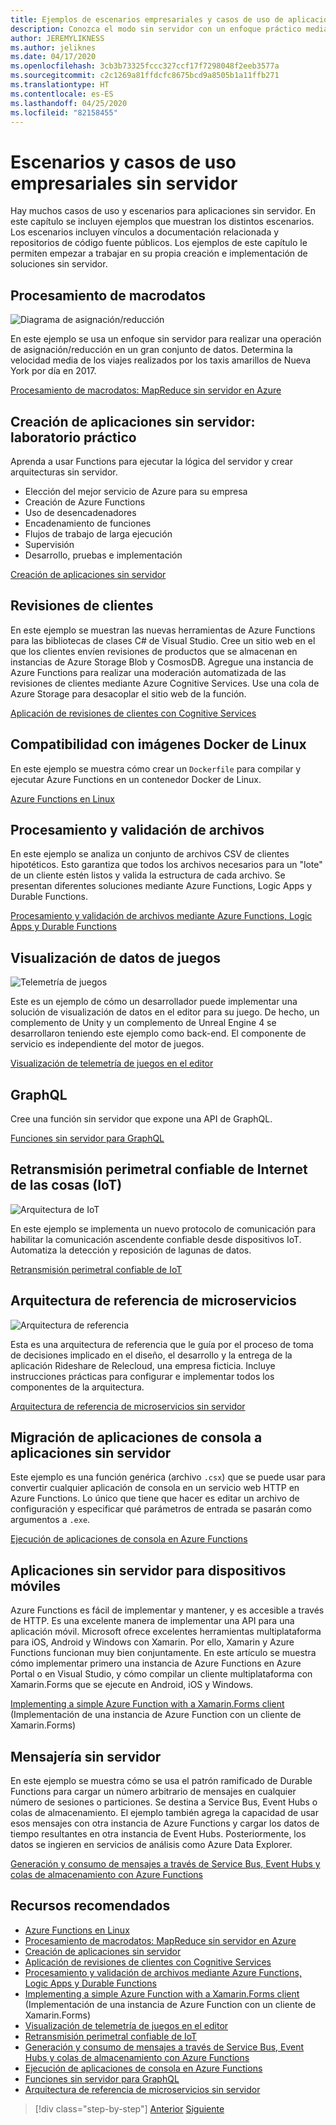 ```yaml
---
title: Ejemplos de escenarios empresariales y casos de uso de aplicaciones sin servidor
description: Conozca el modo sin servidor con un enfoque práctico mediante ejemplos que van desde el procesamiento de imágenes hasta la compatibilidad con aplicaciones móviles y las canalizaciones de extracción, transformación y carga de datos (ETL).
author: JEREMYLIKNESS
ms.author: jeliknes
ms.date: 04/17/2020
ms.openlocfilehash: 3cb3b73325fccc327ccf17f7298048f2eeb3577a
ms.sourcegitcommit: c2c1269a81ffdcfc8675bcd9a8505b1a11ffb271
ms.translationtype: HT
ms.contentlocale: es-ES
ms.lasthandoff: 04/25/2020
ms.locfileid: "82158455"
---
```

# <a name="serverless-business-scenarios-and-use-cases"></a>Escenarios y casos de uso empresariales sin servidor

Hay muchos casos de uso y escenarios para aplicaciones sin servidor. En este capítulo se incluyen ejemplos que muestran los distintos escenarios. Los escenarios incluyen vínculos a documentación relacionada y repositorios de código fuente públicos. Los ejemplos de este capítulo le permiten empezar a trabajar en su propia creación e implementación de soluciones sin servidor.

## <a name="big-data-processing"></a>Procesamiento de macrodatos

![Diagrama de asignación/reducción](https://docs.microsoft.com/samples/azure-samples/durablefunctions-mapreduce-dotnet/big-data-processing-serverless-mapreduce-on-azure/media/mapreducearchitecture.png)

En este ejemplo se usa un enfoque sin servidor para realizar una operación de asignación/reducción en un gran conjunto de datos. Determina la velocidad media de los viajes realizados por los taxis amarillos de Nueva York por día en 2017.

[Procesamiento de macrodatos: MapReduce sin servidor en Azure](https://docs.microsoft.com/samples/azure-samples/durablefunctions-mapreduce-dotnet/big-data-processing-serverless-mapreduce-on-azure/)

## <a name="create-serverless-applications-hands-on-lab"></a>Creación de aplicaciones sin servidor: laboratorio práctico

Aprenda a usar Functions para ejecutar la lógica del servidor y crear arquitecturas sin servidor.

- Elección del mejor servicio de Azure para su empresa
- Creación de Azure Functions
- Uso de desencadenadores
- Encadenamiento de funciones
- Flujos de trabajo de larga ejecución
- Supervisión
- Desarrollo, pruebas e implementación

[Creación de aplicaciones sin servidor](https://docs.microsoft.com/learn/paths/create-serverless-applications/)

## <a name="customer-reviews"></a>Revisiones de clientes

En este ejemplo se muestran las nuevas herramientas de Azure Functions para las bibliotecas de clases C# de Visual Studio. Cree un sitio web en el que los clientes envíen revisiones de productos que se almacenan en instancias de Azure Storage Blob y CosmosDB. Agregue una instancia de Azure Functions para realizar una moderación automatizada de las revisiones de clientes mediante Azure Cognitive Services. Use una cola de Azure Storage para desacoplar el sitio web de la función.

[Aplicación de revisiones de clientes con Cognitive Services](https://docs.microsoft.com/samples/azure-samples/functions-customer-reviews/customer-reviews-cognitive-services/)

## <a name="docker-linux-image-support"></a>Compatibilidad con imágenes Docker de Linux

En este ejemplo se muestra cómo crear un `Dockerfile` para compilar y ejecutar Azure Functions en un contenedor Docker de Linux.

[Azure Functions en Linux](https://docs.microsoft.com/samples/azure-samples/functions-linux-custom-image/azure-functions-on-linux-custom-image-tutorial-sample-project/)

## <a name="file-processing-and-validation"></a>Procesamiento y validación de archivos

En este ejemplo se analiza un conjunto de archivos CSV de clientes hipotéticos. Esto garantiza que todos los archivos necesarios para un "lote" de un cliente estén listos y valida la estructura de cada archivo. Se presentan diferentes soluciones mediante Azure Functions, Logic Apps y Durable Functions.

[Procesamiento y validación de archivos mediante Azure Functions, Logic Apps y Durable Functions](https://docs.microsoft.com/samples/azure-samples/serverless-file-validation/file-processing-and-validation-using-azure-functions-logic-apps-and-durable-functions/)

## <a name="game-data-visualization"></a>Visualización de datos de juegos

![Telemetría de juegos](https://docs.microsoft.com/samples/azure-samples/gaming-in-editor-telemetry/in-editor-telemetry-visualization/media/points.png)

Este es un ejemplo de cómo un desarrollador puede implementar una solución de visualización de datos en el editor para su juego. De hecho, un complemento de Unity y un complemento de Unreal Engine 4 se desarrollaron teniendo este ejemplo como back-end. El componente de servicio es independiente del motor de juegos.

[Visualización de telemetría de juegos en el editor](https://docs.microsoft.com/samples/azure-samples/gaming-in-editor-telemetry/in-editor-telemetry-visualization/)

## <a name="graphql"></a>GraphQL

Cree una función sin servidor que expone una API de GraphQL.

[Funciones sin servidor para GraphQL](https://github.com/softchris/graphql-workshop-dotnet/blob/master/docs/workshop/4.md)

## <a name="internet-of-things-iot-reliable-edge-relay"></a>Retransmisión perimetral confiable de Internet de las cosas (IoT)

![Arquitectura de IoT](https://docs.microsoft.com/samples/azure-samples/iot-reliable-edge-relay/iot-reliable-edge-relay/media/architecture.png)

En este ejemplo se implementa un nuevo protocolo de comunicación para habilitar la comunicación ascendente confiable desde dispositivos IoT. Automatiza la detección y reposición de lagunas de datos.

[Retransmisión perimetral confiable de IoT](https://docs.microsoft.com/samples/azure-samples/iot-reliable-edge-relay/iot-reliable-edge-relay/)

## <a name="microservices-reference-architecture"></a>Arquitectura de referencia de microservicios

![Arquitectura de referencia](https://docs.microsoft.com/samples/azure-samples/serverless-microservices-reference-architecture/serverless-microservices-reference-architecture/media/macro-architecture.png)

Esta es una arquitectura de referencia que le guía por el proceso de toma de decisiones implicado en el diseño, el desarrollo y la entrega de la aplicación Rideshare de Relecloud, una empresa ficticia. Incluye instrucciones prácticas para configurar e implementar todos los componentes de la arquitectura.

[Arquitectura de referencia de microservicios sin servidor](https://docs.microsoft.com/samples/azure-samples/serverless-microservices-reference-architecture/serverless-microservices-reference-architecture/)

## <a name="migrate-console-apps-to-serverless"></a>Migración de aplicaciones de consola a aplicaciones sin servidor

Este ejemplo es una función genérica (archivo `.csx`) que se puede usar para convertir cualquier aplicación de consola en un servicio web HTTP en Azure Functions. Lo único que tiene que hacer es editar un archivo de configuración y especificar qué parámetros de entrada se pasarán como argumentos a `.exe`.

[Ejecución de aplicaciones de consola en Azure Functions](https://docs.microsoft.com/samples/azure-samples/functions-dotnet-migrating-console-apps/run-console-apps-on-azure-functions/)

## <a name="serverless-for-mobile"></a>Aplicaciones sin servidor para dispositivos móviles

Azure Functions es fácil de implementar y mantener, y es accesible a través de HTTP. Es una excelente manera de implementar una API para una aplicación móvil. Microsoft ofrece excelentes herramientas multiplataforma para iOS, Android y Windows con Xamarin. Por ello, Xamarin y Azure Functions funcionan muy bien conjuntamente. En este artículo se muestra cómo implementar primero una instancia de Azure Functions en Azure Portal o en Visual Studio, y cómo compilar un cliente multiplataforma con Xamarin.Forms que se ejecute en Android, iOS y Windows.

[Implementing a simple Azure Function with a Xamarin.Forms client](https://docs.microsoft.com/samples/azure-samples/functions-xamarin-getting-started/implementing-a-simple-azure-function-with-a-xamarinforms-client/) (Implementación de una instancia de Azure Function con un cliente de Xamarin.Forms)

## <a name="serverless-messaging"></a>Mensajería sin servidor

En este ejemplo se muestra cómo se usa el patrón ramificado de Durable Functions para cargar un número arbitrario de mensajes en cualquier número de sesiones o particiones. Se destina a Service Bus, Event Hubs o colas de almacenamiento. El ejemplo también agrega la capacidad de usar esos mensajes con otra instancia de Azure Functions y cargar los datos de tiempo resultantes en otra instancia de Event Hubs. Posteriormente, los datos se ingieren en servicios de análisis como Azure Data Explorer.

[Generación y consumo de mensajes a través de Service Bus, Event Hubs y colas de almacenamiento con Azure Functions](https://docs.microsoft.com/samples/azure-samples/durable-functions-producer-consumer/product-consume-messages-az-functions/)

## <a name="recommended-resources"></a>Recursos recomendados

- [Azure Functions en Linux](https://docs.microsoft.com/samples/azure-samples/functions-linux-custom-image/azure-functions-on-linux-custom-image-tutorial-sample-project/)
- [Procesamiento de macrodatos: MapReduce sin servidor en Azure](https://docs.microsoft.com/samples/azure-samples/durablefunctions-mapreduce-dotnet/big-data-processing-serverless-mapreduce-on-azure/)
- [Creación de aplicaciones sin servidor](https://docs.microsoft.com/learn/paths/create-serverless-applications/)
- [Aplicación de revisiones de clientes con Cognitive Services](https://docs.microsoft.com/samples/azure-samples/functions-customer-reviews/customer-reviews-cognitive-services/)
- [Procesamiento y validación de archivos mediante Azure Functions, Logic Apps y Durable Functions](https://docs.microsoft.com/samples/azure-samples/serverless-file-validation/file-processing-and-validation-using-azure-functions-logic-apps-and-durable-functions/)
- [Implementing a simple Azure Function with a Xamarin.Forms client](https://docs.microsoft.com/samples/azure-samples/functions-xamarin-getting-started/implementing-a-simple-azure-function-with-a-xamarinforms-client/) (Implementación de una instancia de Azure Function con un cliente de Xamarin.Forms)
- [Visualización de telemetría de juegos en el editor](https://docs.microsoft.com/samples/azure-samples/gaming-in-editor-telemetry/in-editor-telemetry-visualization/)
- [Retransmisión perimetral confiable de IoT](https://docs.microsoft.com/samples/azure-samples/iot-reliable-edge-relay/iot-reliable-edge-relay/)
- [Generación y consumo de mensajes a través de Service Bus, Event Hubs y colas de almacenamiento con Azure Functions](https://docs.microsoft.com/samples/azure-samples/durable-functions-producer-consumer/product-consume-messages-az-functions/)
- [Ejecución de aplicaciones de consola en Azure Functions](https://docs.microsoft.com/samples/azure-samples/functions-dotnet-migrating-console-apps/run-console-apps-on-azure-functions/)
- [Funciones sin servidor para GraphQL](https://github.com/softchris/graphql-workshop-dotnet/blob/master/docs/workshop/4.md)
- [Arquitectura de referencia de microservicios sin servidor](https://docs.microsoft.com/samples/azure-samples/serverless-microservices-reference-architecture/serverless-microservices-reference-architecture/)

>[!div class="step-by-step"]
>[Anterior](orchestration-patterns.md)
>[Siguiente](serverless-conclusion.md)
